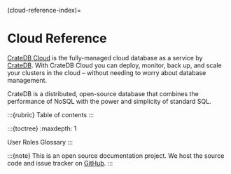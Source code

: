 (cloud-reference-index)=

# Cloud Reference

[CrateDB Cloud](https://crate.io/products/cratedb-cloud/) is the fully-managed cloud database as a service by [CrateDB](https://cratedb.com/product). With CrateDB Cloud you can deploy, monitor, back up, and scale your
clusters in the cloud – without needing to worry about database management.

CrateDB is a distributed, open-source database that combines the performance of
NoSQL with the power and simplicity of standard SQL.

:::{rubric} Table of contents
:::

:::{toctree}
:maxdepth: 1

User Roles <user-roles>
Glossary <glossary>
:::

:::{note}
This is an open source documentation project. We host the source code and
issue tracker on [GitHub](https://github.com/crate/cloud-docs/).
:::
